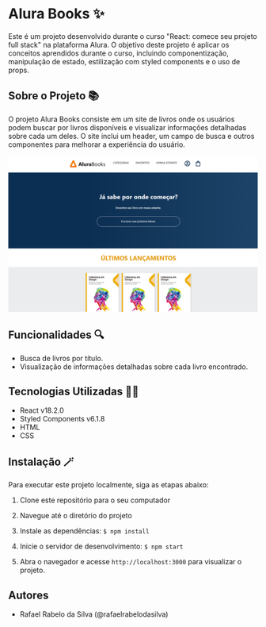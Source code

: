 # Alura Books ✨

Este é um projeto desenvolvido durante o curso "React: comece seu projeto full stack" na plataforma Alura. O objetivo deste projeto é aplicar os conceitos aprendidos durante o curso, incluindo componentização, manipulação de estado, estilização com styled components e o uso de props.

## Sobre o Projeto 📚

O projeto Alura Books consiste em um site de livros onde os usuários podem buscar por livros disponíveis e visualizar informações detalhadas sobre cada um deles. O site inclui um header, um campo de busca e outros componentes para melhorar a experiência do usuário.

![Imagem do projeto](./src/image/image.png)

## Funcionalidades 🔍

- Busca de livros por título.
- Visualização de informações detalhadas sobre cada livro encontrado.

## Tecnologias Utilizadas 🧙‍♂️

- React v18.2.0
- Styled Components v6.1.8
- HTML
- CSS

## Instalação 🪄

Para executar este projeto localmente, siga as etapas abaixo:

1. Clone este repositório para o seu computador

2. Navegue até o diretório do projeto

3. Instale as dependências:
`$ npm install`

4. Inicie o servidor de desenvolvimento:
`$ npm start`

5. Abra o navegador e acesse `http://localhost:3000` para visualizar o projeto.

## Autores

- Rafael Rabelo da Silva (@rafaelrabelodasilva)

<!-- $ npx create-react-app .

npm install styled-components

Estado (valor mutável) -->